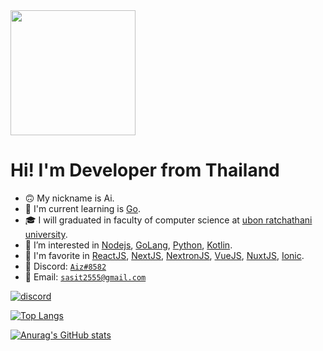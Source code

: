 <img src="https://images.squarespace-cdn.com/content/v1/5dda9f2de3177e778547286c/1575538455084-IZ7TBL2JZJECDXLRTRF5/repair.gif?format=1000w?raw=true" height="200px">

# Hi! I'm Developer from Thailand
- 🙃 My nickname is Ai.
- 🔭 I'm current learning is [Go](https://go.dev/).
- 🎓 I will graduated in faculty of computer science at [ubon ratchathani university](https://www.ubu.ac.th/).
- 👀 I’m interested in [Nodejs](https://nodejs.org/en/), [GoLang](https://go.dev/), [Python](https://www.anaconda.com/products/distribution), [Kotlin](https://kotlinlang.org/).
- 🌟 I'm favorite in [ReactJS](https://reactjs.org/), [NextJS](https://nextjs.org/), [NextronJS](https://github.com/saltyshiomix/nextron), [VueJS](https://vuejs.org/), [NuxtJS](https://nuxtjs.org/), [Ionic](https://ionicframework.com/).
- 🍾 Discord: [`Aiz#8582`](https://discord.com/users/248843732412006401)
- 📩 Email: [`sasit2555@gmail.com`](mailto:sasit2555@gmail.com)

[![discord](https://discordapp.com/api/guilds/242665251487612928/embed.png?style=banner2)](https://discord.gg/VwKwd9f)

[![Top Langs](https://github-readme-stats.vercel.app/api/top-langs/?username=Ai-Sasit&langs_count=6&layout=compact&theme=merko)](https://github.com/anuraghazra/github-readme-stats)

[![Anurag's GitHub stats](https://github-readme-stats.vercel.app/api?username=Ai-Sasit&theme=merko)](https://github.com/anuraghazra/github-readme-stats)
